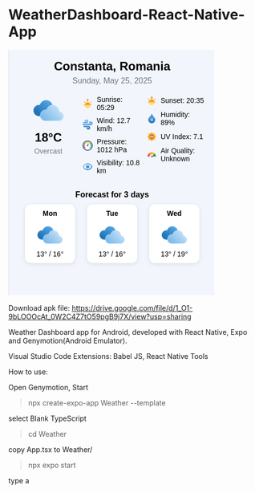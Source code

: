 # WeatherDashboard-React-Native-App
![Image of your image](vremeazi.png)

Download apk file: https://drive.google.com/file/d/1_O1-9bLOOOcAt_0W2C4Z7tO59pgB9j7X/view?usp=sharing

Weather Dashboard app for Android, developed with React Native, Expo and Genymotion(Android Emulator).

Visual Studio Code Extensions: Babel JS, React Native Tools

How to use:

Open Genymotion, Start

>npx create-expo-app Weather --template

select Blank TypeScript

>cd Weather


copy App.tsx to Weather/

>npx expo start

type a
